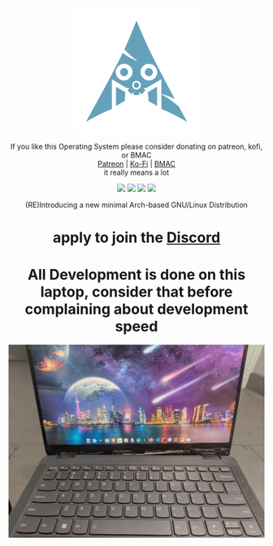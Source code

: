 <p align="center">
<a href="https://axyl.org" target="_blank"><img src="archiso/airootfs/usr/share/axyl.png" width="250px" height="auto"/></a>
</p>

<div align="center">
    If you like this Operating System please consider donating on patreon, kofi, or BMAC
    <br>
    <a href="https://patreon.com/awfixer">Patreon</a> | <a href="https://ko-fi.com/awfixer">Ko-Fi</a> | <a href="https://buymeacoffee.com/austinware">BMAC</a>
    <br>
    it really means a lot

</div>

<p align="center">
  <img src="https://img.shields.io/badge/Maintained%3F-Yes-Green?style=flat-square">
  <img src="https://img.shields.io/github/downloads/awfixer/axylos-iso/total?label=downloads&logo=github&color=blue&style=flat-square">
  <img src="https://img.shields.io/github/stars/awfixer/axylos-iso?style=flat-square">
  <img src="https://img.shields.io/github/issues/awfixer/axylos-iso?color=violet&style=flat-square">
</p>

<p align="center">
(RE)Introducing a new minimal Arch-based GNU/Linux Distribution
</p>

<h1 align="center">apply to join the <a href="https://awfixer.link/discord">Discord</a></h1>

<h1 align="center"> All Development is done on this laptop, consider that before complaining about development speed </h1>

<div align="center">
    <a href="https://coff.ee/awfixer"><img src=./IMG_20250614_171104955.jpg></a>
</div>
